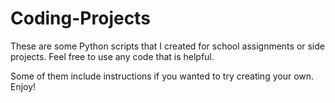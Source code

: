 # Coding-Projects

These are some Python scripts that I created for school assignments or side projects. Feel free to use any code that is helpful.

Some of them include instructions if you wanted to try creating your own. Enjoy!
